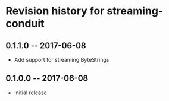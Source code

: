 # Revision history for streaming-conduit

## 0.1.1.0 -- 2017-06-08

* Add support for streaming ByteStrings

## 0.1.0.0  -- 2017-06-08

* Initial release
